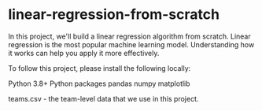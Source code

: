# linear-regression-from-scratch
In this project, we'll build a linear regression algorithm from scratch. Linear regression is the most popular machine learning model. Understanding how it works can help you apply it more effectively.

To follow this project, please install the following locally:

Python 3.8+
Python packages
pandas
numpy
matplotlib

teams.csv - the team-level data that we use in this project.
